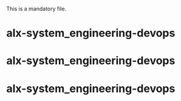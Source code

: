 
This is a mandatory file.
# alx-system_engineering-devops
# alx-system_engineering-devops
# alx-system_engineering-devops
